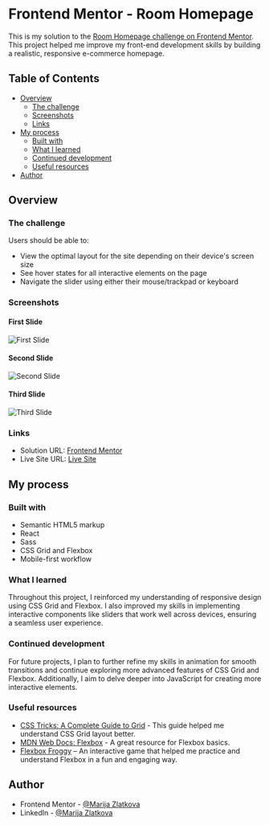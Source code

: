 # Frontend Mentor - Room Homepage

This is my solution to the [Room Homepage challenge on Frontend Mentor](https://www.frontendmentor.io/challenges/room-homepage-BtdBY_ENq). This project helped me improve my front-end development skills by building a realistic, responsive e-commerce homepage.

## Table of Contents

- [Overview](#overview)
  - [The challenge](#the-challenge)
  - [Screenshots](#screenshots)
  - [Links](#links)
- [My process](#my-process)
  - [Built with](#built-with)
  - [What I learned](#what-i-learned)
  - [Continued development](#continued-development)
  - [Useful resources](#useful-resources)
- [Author](#author)

## Overview

### The challenge

Users should be able to:

- View the optimal layout for the site depending on their device's screen size
- See hover states for all interactive elements on the page
- Navigate the slider using either their mouse/trackpad or keyboard

### Screenshots

#### First Slide

![First Slide](https://i.imgur.com/2SUEHXp.png)

#### Second Slide

![Second Slide](https://i.imgur.com/gfhgytx.png)

#### Third Slide

![Third Slide](https://i.imgur.com/ykk4H2d.png)

### Links

- Solution URL: [Frontend Mentor](https://www.frontendmentor.io/solutions/room-homepage---responsive-web-application-build-with-react-and-sass--s-Ip7kyFe)
- Live Site URL: [Live Site](https://room-homepage-react.vercel.app)

## My process

### Built with

- Semantic HTML5 markup
- React
- Sass
- CSS Grid and Flexbox
- Mobile-first workflow

### What I learned

Throughout this project, I reinforced my understanding of responsive design using CSS Grid and Flexbox. I also improved my skills in implementing interactive components like sliders that work well across devices, ensuring a seamless user experience.

### Continued development

For future projects, I plan to further refine my skills in animation for smooth transitions and continue exploring more advanced features of CSS Grid and Flexbox. Additionally, I aim to delve deeper into JavaScript for creating more interactive elements.

### Useful resources

- [CSS Tricks: A Complete Guide to Grid](https://css-tricks.com/snippets/css/complete-guide-grid/) - This guide helped me understand CSS Grid layout better.
- [MDN Web Docs: Flexbox](https://developer.mozilla.org/en-US/docs/Web/CSS/CSS_Flexible_Box_Layout/Basic_Concepts_of_Flexbox) - A great resource for Flexbox basics.
- [Flexbox Froggy](https://flexboxfroggy.com/) – An interactive game that helped me practice and understand Flexbox in a fun and engaging way.

## Author

- Frontend Mentor - [@Marija Zlatkova](https://www.frontendmentor.io/profile/marijazlatkova)
- LinkedIn - [@Marija Zlatkova](https://www.linkedin.com/in/marijazlatkova)
